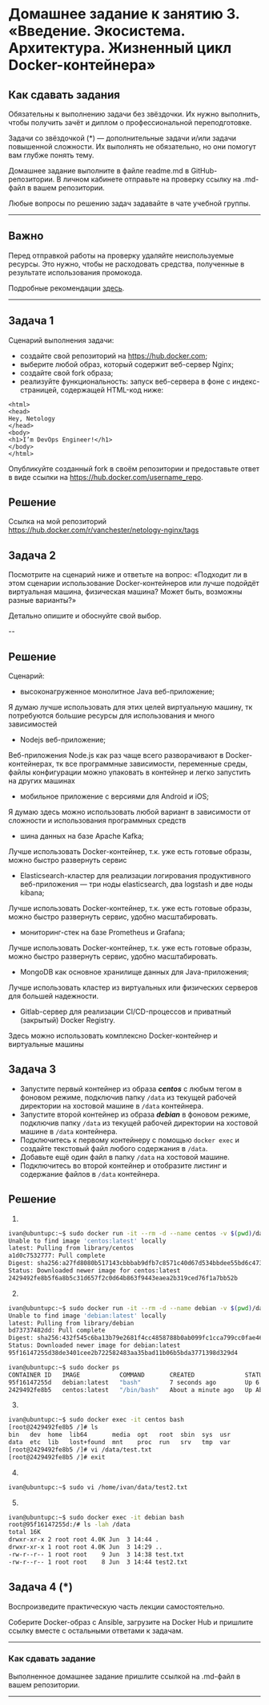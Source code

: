 
# Домашнее задание к занятию 3. «Введение. Экосистема. Архитектура. Жизненный цикл Docker-контейнера»

## Как сдавать задания

Обязательны к выполнению задачи без звёздочки. Их нужно выполнить, чтобы получить зачёт и диплом о профессиональной переподготовке.

Задачи со звёздочкой (*) — дополнительные задачи и/или задачи повышенной сложности. Их выполнять не обязательно, но они помогут вам глубже понять тему.

Домашнее задание выполните в файле readme.md в GitHub-репозитории. В личном кабинете отправьте на проверку ссылку на .md-файл в вашем репозитории.

Любые вопросы по решению задач задавайте в чате учебной группы.

---


## Важно

Перед отправкой работы на проверку удаляйте неиспользуемые ресурсы.
Это нужно, чтобы не расходовать средства, полученные в результате использования промокода.

Подробные рекомендации [здесь](https://github.com/netology-code/virt-homeworks/blob/virt-11/r/README.md).

---

## Задача 1

Сценарий выполнения задачи:

- создайте свой репозиторий на https://hub.docker.com;
- выберите любой образ, который содержит веб-сервер Nginx;
- создайте свой fork образа;
- реализуйте функциональность:
запуск веб-сервера в фоне с индекс-страницей, содержащей HTML-код ниже:
```
<html>
<head>
Hey, Netology
</head>
<body>
<h1>I’m DevOps Engineer!</h1>
</body>
</html>
```

Опубликуйте созданный fork в своём репозитории и предоставьте ответ в виде ссылки на https://hub.docker.com/username_repo.

## Решение
Ссылка на мой репозиторий https://hub.docker.com/r/vanchester/netology-nginx/tags 


## Задача 2

Посмотрите на сценарий ниже и ответьте на вопрос:
«Подходит ли в этом сценарии использование Docker-контейнеров или лучше подойдёт виртуальная машина, физическая машина? Может быть, возможны разные варианты?»

Детально опишите и обоснуйте свой выбор.

--
## Решение

Сценарий:

- высоконагруженное монолитное Java веб-приложение;

Я думаю лучше использовать для этих целей виртуальную машину, тк потребуются большие ресурсы для использования и много зависимостей
- Nodejs веб-приложение;

Веб-приложения Node.js как раз чаще всего разворачивают в Docker-контейнерах, тк все программные зависимости, переменные среды, файлы конфигурации можно упаковать в контейнер и легко запустить на других машинах
- мобильное приложение c версиями для Android и iOS;

Я думаю здесь можно использовать любой вариант в зависимости от сложности и использования программных средств
- шина данных на базе Apache Kafka;

Лучше использовать Docker-контейнер, т.к. уже есть готовые образы, можно быстро развернуть сервис
- Elasticsearch-кластер для реализации логирования продуктивного веб-приложения — три ноды elasticsearch, два logstash и две ноды kibana;

Лучше использовать Docker-контейнер, т.к. уже есть готовые образы, можно быстро развернуть сервис, удобно масштабировать.
- мониторинг-стек на базе Prometheus и Grafana;

Лучше использовать Docker-контейнер, т.к. уже есть готовые образы, можно быстро развернуть сервис, удобно масштабировать.
- MongoDB как основное хранилище данных для Java-приложения;

Лучше использовать кластер из виртуальных или физических серверов для большей надежности.
- Gitlab-сервер для реализации CI/CD-процессов и приватный (закрытый) Docker Registry.

Здесь можно использовать комплексно Docker-контейнер и виртуальные машины


## Задача 3

- Запустите первый контейнер из образа ***centos*** c любым тегом в фоновом режиме, подключив папку ```/data``` из текущей рабочей директории на хостовой машине в ```/data``` контейнера.
- Запустите второй контейнер из образа ***debian*** в фоновом режиме, подключив папку ```/data``` из текущей рабочей директории на хостовой машине в ```/data``` контейнера.
- Подключитесь к первому контейнеру с помощью ```docker exec``` и создайте текстовый файл любого содержания в ```/data```.
- Добавьте ещё один файл в папку ```/data``` на хостовой машине.
- Подключитесь во второй контейнер и отобразите листинг и содержание файлов в ```/data``` контейнера.

## Решение

1.
```bash
ivan@ubuntupc:~$ sudo docker run -it --rm -d --name centos -v $(pwd)/data:/data centos:latest
Unable to find image 'centos:latest' locally
latest: Pulling from library/centos
a1d0c7532777: Pull complete
Digest: sha256:a27fd8080b517143cbbbab9dfb7c8571c40d67d534bbdee55bd6c473f432b177
Status: Downloaded newer image for centos:latest
2429492fe8b5f6a8b5c31d657f2c0d64b863f9443eaea2b319ced76f1a7bb52b
```

2.
```bash
ivan@ubuntupc:~$ sudo docker run -it --rm -d --name debian -v $(pwd)/data:/data debian:latest
Unable to find image 'debian:latest' locally
latest: Pulling from library/debian
bd73737482dd: Pull complete
Digest: sha256:432f545c6ba13b79e2681f4cc4858788b0ab099fc1cca799cc0fae4687c69070
Status: Downloaded newer image for debian:latest
95f16147255d38de3401cee2b722582483aa35bad11b06b5bda3771398d329d4

ivan@ubuntupc:~$ sudo docker ps
CONTAINER ID   IMAGE           COMMAND       CREATED              STATUS              PORTS     NAMES
95f16147255d   debian:latest   "bash"        7 seconds ago        Up 6 seconds                  debian
2429492fe8b5   centos:latest   "/bin/bash"   About a minute ago   Up About a minute             centos
```

3.
```bash
ivan@ubuntupc:~$ sudo docker exec -it centos bash
[root@2429492fe8b5 /]# ls
bin   dev  home  lib64       media  opt   root  sbin  sys  usr
data  etc  lib   lost+found  mnt    proc  run   srv   tmp  var
[root@2429492fe8b5 /]# vi /data/test.txt
[root@2429492fe8b5 /]# exit
```

4.
```bash
ivan@ubuntupc:~$ sudo vi /home/ivan/data/test2.txt
```

5.
```bash
ivan@ubuntupc:~$ sudo docker exec -it debian bash
root@95f16147255d:/# ls -lah /data
total 16K
drwxr-xr-x 2 root root 4.0K Jun  3 14:44 .
drwxr-xr-x 1 root root 4.0K Jun  3 14:29 ..
-rw-r--r-- 1 root root    9 Jun  3 14:38 test.txt
-rw-r--r-- 1 root root    8 Jun  3 14:44 test2.txt
```

## Задача 4 (*)

Воспроизведите практическую часть лекции самостоятельно.

Соберите Docker-образ с Ansible, загрузите на Docker Hub и пришлите ссылку вместе с остальными ответами к задачам.


---

### Как cдавать задание

Выполненное домашнее задание пришлите ссылкой на .md-файл в вашем репозитории.

---

